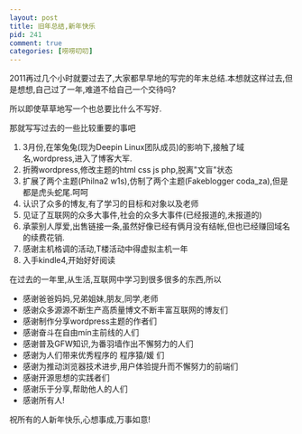 ```yaml
--- 
layout: post
title: 旧年总结,新年快乐
pid: 241
comment: true
categories: [唠唠叨叨]
---
```

2011再过几个小时就要过去了,大家都早早地的写完的年末总结.本想就这样过去,但是想想,自己过了一年,难道不给自己一个交待吗?

所以即使草草地写一个也总要比什么不写好.

那就写写过去的一些比较重要的事吧

1. 3月份,在笨兔兔(现为Deepin Linux团队成员)的影响下,接触了域名,wordpress,进入了博客大军.
2. 折腾wordpress,修改主题的html css js php,脱离"文盲"状态
3. 扩展了两个主题(Philna2 w1s),仿制了两个主题(Fakeblogger coda_za),但是都是虎头蛇尾.呵呵
4. 认识了众多的博友,有了学习的目标和对象以及老师
5. 见证了互联网的众多大事件,社会的众多大事件(已经报道的,未报道的)
6. 承蒙别人厚爱,出售链接一条,虽然好像已经有俩月没有结帐,但也已经赚回域名的续费花销.
7. 感谢主机格调的活动,T楼活动中得虚拟主机一年
8. 入手kindle4,开始好好阅读

在过去的一年里,从生活,互联网中学习到很多很多的东西,所以

- 感谢爸爸妈妈,兄弟姐妹,朋友,同学,老师
- 感谢众多源源不断生产高质量博文不断丰富互联网的博友们
- 感谢制作分享wordpress主题的作者们
- 感谢奋斗在自由mín主前线的人们
- 感谢普及GFW知识,为番羽墙作出不懈努力的人们
- 感谢为人们带来优秀程序的 程序猿/媛 们
- 感谢为推动浏览器技术进步,用户体验提升而不懈努力的前端们
- 感谢开源思想的实践者们
- 感谢乐于分享,帮助他人的人们
- 感谢所有人!</blockquote>

祝所有的人新年快乐,心想事成,万事如意!
